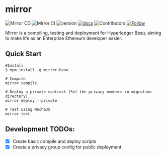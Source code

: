 # mirror
![Mirror CD](https://github.com/arbchain/mirror/workflows/Mirror%20CD/badge.svg?branch=master)
![Mirror CI](https://github.com/arbchain/mirror/workflows/Mirror%20CI/badge.svg?branch=master)
![version](https://img.shields.io/badge/version-1.1.0beta-blue)
[![docs](https://img.shields.io/badge/docs-0.1.0-green)](https://arbchain.consensolabs.com)
![Contributors](https://img.shields.io/github/contributors/arbchain/mirror)
[![Follow](https://img.shields.io/twitter/follow/consensolabs?style=social&logo=twitter)](https://twitter.com/consensolabs)


Mirror is a compiling, testing and deployment for Hyperledger Besu, aiming to make life as an Enterprise Ethereum developer easier.

## Quick Start

```shell
#Install
$ npm install -g mirror-besu

# Compile 
mirror compile

# Deploy a private contract (Set the privacy members in migration directory)
mirror deploy --private

# Test using MochaJS
mirror test
```

## Development TODOs:

* [x] Create basic compile and deploy scripts
* [x] Create a privacy group config for public deployment
